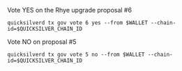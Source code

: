 Vote YES on the Rhye upgrade proposal #6 
```
quicksilverd tx gov vote 6 yes --from $WALLET --chain-id=$QUICKSILVER_CHAIN_ID
```
Vote NO on proposal #5
```
quicksilverd tx gov vote 5 no --from $WALLET --chain-id=$QUICKSILVER_CHAIN_ID
```

